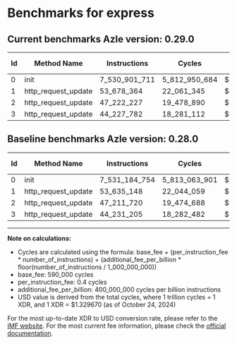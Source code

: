 # Benchmarks for express

## Current benchmarks Azle version: 0.29.0

| Id  | Method Name         | Instructions  | Cycles        | USD           | USD/Million Calls | Change                              |
| --- | ------------------- | ------------- | ------------- | ------------- | ----------------- | ----------------------------------- |
| 0   | init                | 7_530_901_711 | 5_812_950_684 | $0.0077293061 | $7_729.30         | <font color="green">-283_043</font> |
| 1   | http_request_update | 53_678_364    | 22_061_345    | $0.0000293343 | $29.33            | <font color="red">+43_216</font>    |
| 2   | http_request_update | 47_222_227    | 19_478_890    | $0.0000259005 | $25.90            | <font color="red">+10_507</font>    |
| 3   | http_request_update | 44_227_782    | 18_281_112    | $0.0000243078 | $24.30            | <font color="green">-3_423</font>   |

## Baseline benchmarks Azle version: 0.28.0

| Id  | Method Name         | Instructions  | Cycles        | USD           | USD/Million Calls |
| --- | ------------------- | ------------- | ------------- | ------------- | ----------------- |
| 0   | init                | 7_531_184_754 | 5_813_063_901 | $0.0077294567 | $7_729.45         |
| 1   | http_request_update | 53_635_148    | 22_044_059    | $0.0000293113 | $29.31            |
| 2   | http_request_update | 47_211_720    | 19_474_688    | $0.0000258949 | $25.89            |
| 3   | http_request_update | 44_231_205    | 18_282_482    | $0.0000243097 | $24.30            |

---

**Note on calculations:**

- Cycles are calculated using the formula: base_fee + (per_instruction_fee \* number_of_instructions) + (additional_fee_per_billion \* floor(number_of_instructions / 1_000_000_000))
- base_fee: 590_000 cycles
- per_instruction_fee: 0.4 cycles
- additional_fee_per_billion: 400_000_000 cycles per billion instructions
- USD value is derived from the total cycles, where 1 trillion cycles = 1 XDR, and 1 XDR = $1.329670 (as of October 24, 2024)

For the most up-to-date XDR to USD conversion rate, please refer to the [IMF website](https://www.imf.org/external/np/fin/data/rms_sdrv.aspx).
For the most current fee information, please check the [official documentation](https://internetcomputer.org/docs/current/developer-docs/gas-cost#execution).
